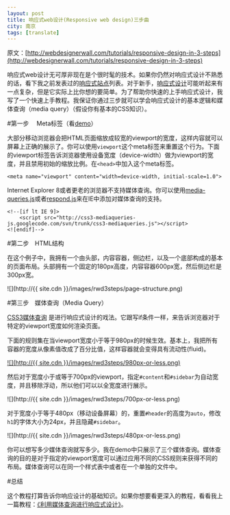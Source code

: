 ```yaml
---
layout: post
title: 响应式web设计(Responsive web design)三步曲
city: 南京
tags: [translate]
---
```


原文：[http://webdesignerwall.com/tutorials/responsive-design-in-3-steps](http://webdesignerwall.com/tutorials/responsive-design-in-3-steps)


响应式web设计无可厚非现在是个很时髦的技术。如果你仍然对响应式设计不熟悉的话，看下我之前发表过的[响应式站点](http://webdesignerwall.com/trends/inspiration-fluid-responsive-design)列表。对于新手，[响应式设计](http://webdesignerwall.com/tutorials/responsive-design-with-css3-media-queries)可能听起来有一点复杂，但是它实际上比你想的要简单。为了帮助你快速的上手响应式设计，我写了一个快速上手教程。我保证你通过三步就可以学会响应式设计的基本逻辑和媒体查询（media query）（假设你有基本的CSS知识）。

#第一步　 Meta标签（看[demo](http://webdesignerwall.com/demo/responsive-design/index.html)）

大部分移动浏览器会把HTML页面缩放成较宽的viewport的宽度，这样内容就可以屏幕上正确的展示了。你可以使用`viewport`这个meta标签来重置这个行为。下面的viewport标签告诉浏览器使用设备宽度（device-width）做为viewport的宽度，并且禁用初始的缩放比例。在`<head>`中加入这个meta标签。
	
	<meta name="viewport" content="width=device-width, initial-scale=1.0">

Internet Explorer 8或者更老的浏览器不支持媒体查询。你可以使用[media-queries.js](http://code.google.com/p/css3-mediaqueries-js/)或者[respond.js](https://github.com/scottjehl/Respond)来在IE中添加对媒体查询的支持。

	<!--[if lt IE 9]>
		<script src="http://css3-mediaqueries-js.googlecode.com/svn/trunk/css3-mediaqueries.js"></script>
	<![endif]-->
	
#第二步　HTML结构

在这个例子中，我拥有一个由头部，内容容器，侧边栏，以及一个底部构成的基本的页面布局。头部拥有一个固定的180px高度，内容容器600px宽，然后侧边栏是300px宽。

![](http://{{ site.cdn }}/images/rwd3steps/page-structure.png)


#第三步　媒体查询（Media Query）

[CSS3媒体查询](http://webdesignerwall.com/tutorials/css3-media-queries) 是进行响应式设计的戏法。它跟写if条件一样，来告诉浏览器对于特定的viewport宽度如何渲染页面。

下面的规则集在当viewport宽度小于等于980px的时候生效。基本上，我把所有容器的宽度从像素值改成了百分比值，这样容器就会变得具有流动性(fluid)。

[![](http://{{ site.cdn }}/images/rwd3steps/980px-or-less.png)](http://webdesignerwall.com/demo/responsive-design/index.html)

然后对于宽度小于或等于700px的viewport，指定`#content`和`#sidebar`为自动宽度，并且移除浮动，所以他们可以以全宽度进行展示。

![](http://{{ site.cdn }}/images/rwd3steps/700px-or-less.png)

对于宽度小于等于480px（移动设备屏幕）的，重置`#header`的高度为`auto`，修改`h1`的字体大小为24px，并且隐藏`#sidebar`。

![](http://{{ site.cdn }}/images/rwd3steps/480px-or-less.png)

你可以想写多少媒体查询就写多少。我在demo中只展示了三个媒体查询。媒体查询的目的是对于指定的viewport宽度可以通过应用不同的CSS规则来获得不同的布局。媒体查询可以在同一个样式表中或者在一个单独的文件中。

#总结

这个教程打算告诉你响应设计的基础知识。如果你想要看更深入的教程，看看我上一篇教程：[《利用媒体查询进行响应式设计》](/responsive-design-with-css3-media-queries.html)。


